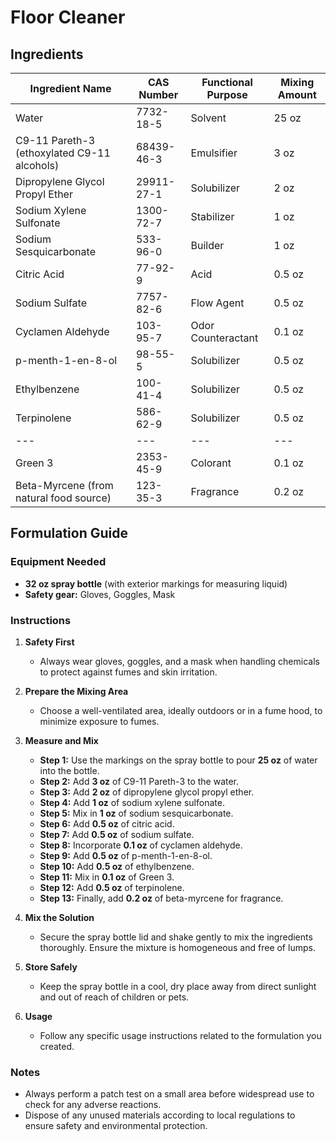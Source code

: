 # Floor Cleaner

## Ingredients

| Ingredient Name                             | CAS Number | Functional Purpose | Mixing Amount |
| ------------------------------------------- | ---------- | ------------------ | ------------- |
| Water                                       | 7732-18-5  | Solvent            | 25 oz         |
| C9-11 Pareth-3 (ethoxylated C9-11 alcohols) | 68439-46-3 | Emulsifier         | 3 oz          |
| Dipropylene Glycol Propyl Ether             | 29911-27-1 | Solubilizer        | 2 oz          |
| Sodium Xylene Sulfonate                     | 1300-72-7  | Stabilizer         | 1 oz          |
| Sodium Sesquicarbonate                      | 533-96-0   | Builder            | 1 oz          |
| Citric Acid                                 | 77-92-9    | Acid               | 0.5 oz        |
| Sodium Sulfate                              | 7757-82-6  | Flow Agent         | 0.5 oz        |
| Cyclamen Aldehyde                           | 103-95-7   | Odor Counteractant | 0.1 oz        |
| p-menth-1-en-8-ol                           | 98-55-5    | Solubilizer        | 0.5 oz        |
| Ethylbenzene                                | 100-41-4   | Solubilizer        | 0.5 oz        |
| Terpinolene                                 | 586-62-9   | Solubilizer        | 0.5 oz        |
| ---                                         | ---        | ---                | ---           |
| Green 3                                     | 2353-45-9  | Colorant           | 0.1 oz        |
| Beta-Myrcene (from natural food source)     | 123-35-3   | Fragrance          | 0.2 oz        |

## Formulation Guide

### Equipment Needed

- **32 oz spray bottle** (with exterior markings for measuring liquid)
- **Safety gear:** Gloves, Goggles, Mask

### Instructions

1. **Safety First**

   - Always wear gloves, goggles, and a mask when handling chemicals to protect against fumes and skin irritation.

2. **Prepare the Mixing Area**

   - Choose a well-ventilated area, ideally outdoors or in a fume hood, to minimize exposure to fumes.

3. **Measure and Mix**

   - **Step 1:** Use the markings on the spray bottle to pour **25 oz** of water into the bottle.
   - **Step 2:** Add **3 oz** of C9-11 Pareth-3 to the water.
   - **Step 3:** Add **2 oz** of dipropylene glycol propyl ether.
   - **Step 4:** Add **1 oz** of sodium xylene sulfonate.
   - **Step 5:** Mix in **1 oz** of sodium sesquicarbonate.
   - **Step 6:** Add **0.5 oz** of citric acid.
   - **Step 7:** Add **0.5 oz** of sodium sulfate.
   - **Step 8:** Incorporate **0.1 oz** of cyclamen aldehyde.
   - **Step 9:** Add **0.5 oz** of p-menth-1-en-8-ol.
   - **Step 10:** Add **0.5 oz** of ethylbenzene.
   - **Step 11:** Mix in **0.1 oz** of Green 3.
   - **Step 12:** Add **0.5 oz** of terpinolene.
   - **Step 13:** Finally, add **0.2 oz** of beta-myrcene for fragrance.

4. **Mix the Solution**

   - Secure the spray bottle lid and shake gently to mix the ingredients thoroughly. Ensure the mixture is homogeneous and free of lumps.

5. **Store Safely**

   - Keep the spray bottle in a cool, dry place away from direct sunlight and out of reach of children or pets.

6. **Usage**
   - Follow any specific usage instructions related to the formulation you created.

### Notes

- Always perform a patch test on a small area before widespread use to check for any adverse reactions.
- Dispose of any unused materials according to local regulations to ensure safety and environmental protection.
